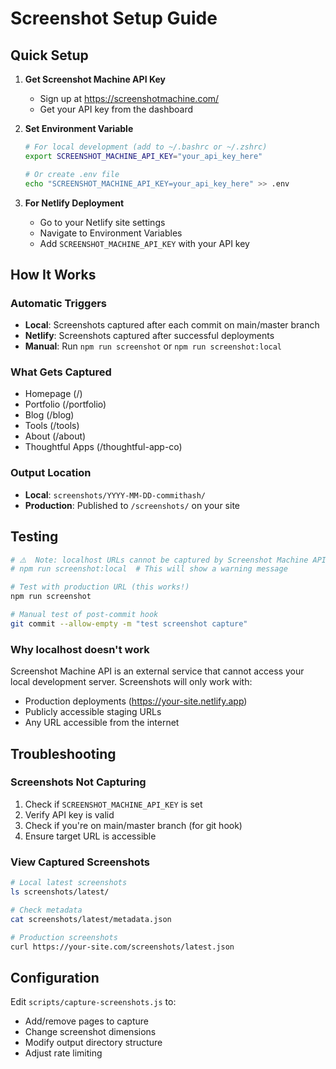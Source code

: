 # Screenshot Setup Guide

## Quick Setup

1. **Get Screenshot Machine API Key**
   - Sign up at https://screenshotmachine.com/
   - Get your API key from the dashboard

2. **Set Environment Variable**
   ```bash
   # For local development (add to ~/.bashrc or ~/.zshrc)
   export SCREENSHOT_MACHINE_API_KEY="your_api_key_here"
   
   # Or create .env file
   echo "SCREENSHOT_MACHINE_API_KEY=your_api_key_here" >> .env
   ```

3. **For Netlify Deployment**
   - Go to your Netlify site settings
   - Navigate to Environment Variables
   - Add `SCREENSHOT_MACHINE_API_KEY` with your API key

## How It Works

### Automatic Triggers
- **Local**: Screenshots captured after each commit on main/master branch
- **Netlify**: Screenshots captured after successful deployments
- **Manual**: Run `npm run screenshot` or `npm run screenshot:local`

### What Gets Captured
- Homepage (/)
- Portfolio (/portfolio)
- Blog (/blog)
- Tools (/tools)
- About (/about)
- Thoughtful Apps (/thoughtful-app-co)

### Output Location
- **Local**: `screenshots/YYYY-MM-DD-commithash/`
- **Production**: Published to `/screenshots/` on your site

## Testing

```bash
# ⚠️  Note: localhost URLs cannot be captured by Screenshot Machine API
# npm run screenshot:local  # This will show a warning message

# Test with production URL (this works!)
npm run screenshot

# Manual test of post-commit hook
git commit --allow-empty -m "test screenshot capture"
```

### Why localhost doesn't work
Screenshot Machine API is an external service that cannot access your local development server. Screenshots will only work with:
- Production deployments (https://your-site.netlify.app)
- Publicly accessible staging URLs
- Any URL accessible from the internet

## Troubleshooting

### Screenshots Not Capturing
1. Check if `SCREENSHOT_MACHINE_API_KEY` is set
2. Verify API key is valid
3. Check if you're on main/master branch (for git hook)
4. Ensure target URL is accessible

### View Captured Screenshots
```bash
# Local latest screenshots
ls screenshots/latest/

# Check metadata
cat screenshots/latest/metadata.json

# Production screenshots
curl https://your-site.com/screenshots/latest.json
```

## Configuration

Edit `scripts/capture-screenshots.js` to:
- Add/remove pages to capture
- Change screenshot dimensions
- Modify output directory structure
- Adjust rate limiting